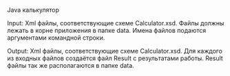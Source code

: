 Java калькулятор

Input: Xml файлы, соответствующие схеме Calculator.xsd.
Файлы должны лежать в корне приложения в папке data.
Имена файлов подаются аргументами командной строки.

Output: Xml файлы, соответствующие схеме Calculator.xsd. Для каждого из входных файлов создаётся файл Result с результатами работы.
Result файлы так же располагаются в папке data.